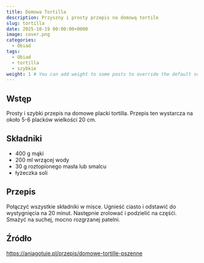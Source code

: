 ```yaml
---
title: Domowa Tortilla
description: Przyszny i prosty przepis na domową tortile
slug: tortilla
date: 2025-10-19 00:00:00+0000
image: cover.png
categories:
  - Obiad
tags:
  - Obiad
  - tortilla
  - szybkie
weight: 1 # You can add weight to some posts to override the default sorting (date descending)
---
```


## Wstęp

Prosty i szybki przepis na domowe placki tortilla.
Przepis ten wystarcza na około 5-6 placków wielkości 20 cm.

## Składniki

- 400 g mąki
- 200 ml wrzącej wody
- 30 g roztopionego masła lub smalcu
- łyżeczka soli

## Przepis

Połączyć wszystkie składniki w misce. Ugnieść ciasto i odstawić do wystygnięcia na 20 minut. Następnie zrolować i podzielić na częśći. Smażyć na suchej, mocno rozgrzanej patelni.

## Źródło

https://aniagotuje.pl/przepis/domowe-tortille-pszenne
